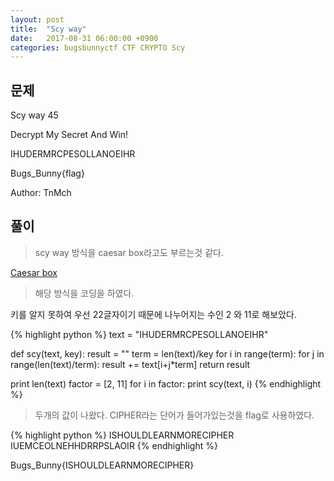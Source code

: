 ```yaml
---
layout: post
title:  "Scy way"
date:   2017-08-31 06:00:00 +0900
categories: bugsbunnyctf CTF CRYPTO Scy
---
```


문제
------

Scy way
45

Decrypt My Secret And Win!

IHUDERMRCPESOLLANOEIHR

Bugs_Bunny{flag}

Author: TnMch


풀이
------

> scy way 방식을 caesar box라고도 부르는것 같다.

[Caesar box](http://www.wikihow.com/Decode-a-Caesar-Box-Code)

> 해당 방식을 코딩을 하였다.

키를 알지 못하여 우선 22글자이기 때문에 나누어지는 수인 2 와 11로 해보았다.

{% highlight python %}
text = "IHUDERMRCPESOLLANOEIHR"

def scy(text, key):
    result = ""
    term = len(text)/key
    for i in range(term):
        for j in range(len(text)/term):
            result += text[i+j*term]
    return result
    
print len(text)
factor = [2, 11]
for i in factor:
    print scy(text, i)
{% endhighlight %}

> 두개의 값이 나왔다. CIPHER라는 단어가 들어가있는것을 flag로 사용하였다.

{% highlight python %}
ISHOULDLEARNMORECIPHER
IUEMCEOLNEHHDRRPSLAOIR
{% endhighlight %}

Bugs_Bunny{ISHOULDLEARNMORECIPHER}